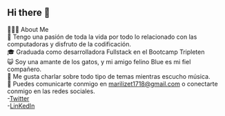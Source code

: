 ## Hi there 👋



👨🏻‍💻  About Me
<br>
🚀  Tengo una pasión de toda la vida por todo lo relacionado con las computadoras y disfruto de la codificación.
<br>
🎓   Graduada como desarrolladora Fullstack en el Bootcamp Tripleten
<br>
😺  Soy una amante de los gatos, y mi amigo felino Blue es mi fiel compañero.
<br>
🧉  Me gusta charlar sobre todo tipo de temas mientras escucho música.
<br>
💬  Puedes comunicarte conmigo en marilizet1718@gmail.com o conectarte conmigo en las redes sociales.
<br>
-[Twitter](https://twitter.com/MaricarmenBarzo)
<br>
-[LinKedIn](https://www.linkedin.com/in/maricarmenlizet/)

